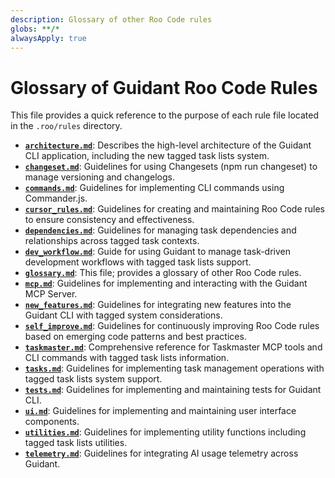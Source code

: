 ```yaml
---
description: Glossary of other Roo Code rules
globs: **/*
alwaysApply: true
---
```

# Glossary of Guidant Roo Code Rules

This file provides a quick reference to the purpose of each rule file located in the `.roo/rules` directory.

- **[`architecture.md`](mdc:.roo/rules/architecture.md)**: Describes the high-level architecture of the Guidant CLI application, including the new tagged task lists system.
- **[`changeset.md`](mdc:.roo/rules/changeset.md)**: Guidelines for using Changesets (npm run changeset) to manage versioning and changelogs.
- **[`commands.md`](mdc:.roo/rules/commands.md)**: Guidelines for implementing CLI commands using Commander.js.
- **[`cursor_rules.md`](mdc:.roo/rules/cursor_rules.md)**: Guidelines for creating and maintaining Roo Code rules to ensure consistency and effectiveness.
- **[`dependencies.md`](mdc:.roo/rules/dependencies.md)**: Guidelines for managing task dependencies and relationships across tagged task contexts.
- **[`dev_workflow.md`](mdc:.roo/rules/dev_workflow.md)**: Guide for using Guidant to manage task-driven development workflows with tagged task lists support.
- **[`glossary.md`](mdc:.roo/rules/glossary.md)**: This file; provides a glossary of other Roo Code rules.
- **[`mcp.md`](mdc:.roo/rules/mcp.md)**: Guidelines for implementing and interacting with the Guidant MCP Server.
- **[`new_features.md`](mdc:.roo/rules/new_features.md)**: Guidelines for integrating new features into the Guidant CLI with tagged system considerations.
- **[`self_improve.md`](mdc:.roo/rules/self_improve.md)**: Guidelines for continuously improving Roo Code rules based on emerging code patterns and best practices.
- **[`taskmaster.md`](mdc:.roo/rules/taskmaster.md)**: Comprehensive reference for Taskmaster MCP tools and CLI commands with tagged task lists information.
- **[`tasks.md`](mdc:.roo/rules/tasks.md)**: Guidelines for implementing task management operations with tagged task lists system support.
- **[`tests.md`](mdc:.roo/rules/tests.md)**: Guidelines for implementing and maintaining tests for Guidant CLI.
- **[`ui.md`](mdc:.roo/rules/ui.md)**: Guidelines for implementing and maintaining user interface components.
- **[`utilities.md`](mdc:.roo/rules/utilities.md)**: Guidelines for implementing utility functions including tagged task lists utilities.
- **[`telemetry.md`](mdc:.roo/rules/telemetry.md)**: Guidelines for integrating AI usage telemetry across Guidant.

